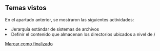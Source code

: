 ## Temas vistos

En el apartado anterior, se mostraron las siguientes actividades:
<li> Jerarquía estándar de sistemas de archivos
<li> Definir el contenido que almacenan los directorios ubicados a nivel de /

<a onclick="test()" href="https://fx-learning.mgait.services:8443/api/finish/basic-hierarchy" target="_parent" class="btn primary-btn">Marcar como finalizado</a>
